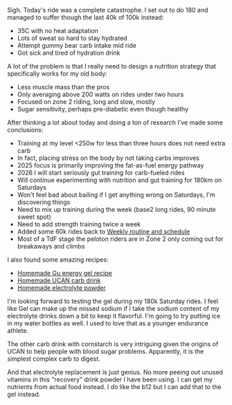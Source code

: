 Sigh. Today's ride was a complete catastrophe. I set out to do 180 and managed to suffer though the last 40k of 100k instead:

- 35C with no heat adaptation
- Lots of sweat so hard to stay hydrated
- Attempt gummy bear carb intake mid ride
- Got sick and tired of hydration drink

A lot of the problem is that I really need to design a nutrition strategy that specifically works for my old body:

- Less muscle mass than the pros
- Only averaging above 200 watts on rides under two hours
- Focused on zone 2 riding, long and slow, mostly
- Sugar sensitivity, perhaps pre-diabetic even though healthy

After thinking a lot about today and doing a ton of research I've made some conclusions:

- Training at my level <250w for less than three hours does not need extra carb
- In fact, placing stress on the body by not taking carbs improves
- 2025 focus is primarily improving the fat-as-fuel energy pathway
- 2026 I will start seriously gut training for carb-fueled rides
- Will continue experimenting with nutrition and gut training for 180km on Saturdays
- Won't feel bad about bailing if I get anything wrong on Saturdays, I'm discovering things
- Need to mix up training during the week (base2 long rides, 90 minute sweet spot)
- Need to add strength training twice a week
- Added some 60k rides back to [Weekly routine and schedule](../Cycling/Weekly%20routine%20and%20schedule.md)
- Most of a TdF stage the peloton riders are in Zone 2 only coming out for breakaways and climbs

I also found some amazing recipes:

- [Homemade Gu energy gel recipe](../Cycling/Homemade%20Gu%20energy%20gel%20recipe.md)
- [Homemade UCAN carb drink](../Cycling/Homemade%20UCAN%20carb%20drink.md)
- [Homemade electrolyte powder](../Cycling/Homemade%20electrolyte%20powder.md)

I'm looking forward to testing the gel during my 180k Saturday rides. I feel like Gel can make up the missed sodium if I take the sodium content of my electrolyte drinks down a bit to keep it flavorful. I'm going to try putting ice in my water bottles as well. I used to love that as a younger endurance athlete.

The other carb drink with cornstarch is very intriguing given the origins of UCAN to help people with blood sugar problems. Apparently, it is the simplest complex carb to digest.

And that electrolyte replacement is just genius. No more peeing out unused vitamins in this "recovery" drink powder I have been using. I can get my nutrients from actual food instead. I do like the b12 but I can add that to the gel instead.